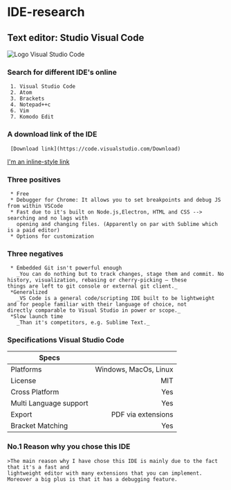 # IDE-research

## Text editor: Studio Visual Code

![Logo Visual Studio Code](https://cdn-images-1.medium.com/max/1200/1*4pcAVkaZOTLrcUV9dio3oA.png)
### Search for different IDE's online

	 1. Visual Studio Code
	 2. Atom
	 3. Brackets
	 4. Notepad++c
	 6. Vim
	 7. Komodo Edit

### A download link of the IDE
	 [Download link](https://code.visualstudio.com/Download)
[I'm an inline-style link](https://www.google.com)

### Three positives
	 * Free
	 * Debugger for Chrome: It allows you to set breakpoints and debug JS from within VSCode
	 * Fast due to it's built on Node.js,Electron, HTML and CSS --> searching and no lags with 
	   opening and changing files. (Apparently on par with Sublime which is a paid editor)
	 * Options for customization
### Three negatives
	 * Embedded Git isn't powerful enough
	   _You can do nothing but to track changes, stage them and commit. No history, visualization, rebasing or cherry-picking – these 		     things are left to git console or external git client._
	 *Generalized
	   _VS Code is a general code/scripting IDE built to be lightweight and for people familiar with their language of choice, not 	     		    directly comparable to Visual Studio in power or scope._
	 *Slow launch time
	   _Than it's competitors, e.g. Sublime Text._
### Specifications Visual Studio Code

| Specs      	|			|
| ------------- | -----:|
| Platforms     | Windows, MacOs, Linux |
| License	| MIT 			|
| Cross Platform| Yes 			|
| Multi Language support   | Yes 	|
| Export	| PDF via extensions	|
| Bracket Matching | Yes 		|

### No.1 Reason why you chose this IDE

	>The main reason why I have chose this IDE is mainly due to the fact that it's a fast and 
	lightweight editor with many extensions that you can implement. Moreover a big plus is that it has a debugging feature.


